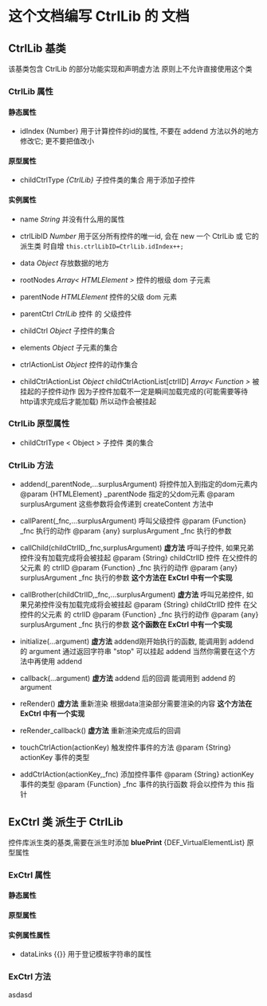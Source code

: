 # 这个文档编写 CtrlLib 的 文档
<!-- 最后编辑于 2021/03/09  -by Darth_Eternalfaith -->

## CtrlLib 基类
该基类包含 CtrlLib 的部分功能实现和声明虚方法
原则上不允许直接使用这个类

### CtrlLib 属性
#### 静态属性
* idIndex  {Number} 用于计算控件的id的属性, 不要在 addend 方法以外的地方修改它; 更不要把值改小 
#### 原型属性
* childCtrlType *\{CtrlLib\}* 子控件类的集合 用于添加子控件
#### 实例属性
* name  *String*
  并没有什么用的属性

* ctrlLibID *Number*
  用于区分所有控件的唯一id, 会在 new 一个 CtrlLib 或 它的派生类 时自增
  ` this.ctrlLibID=CtrlLib.idIndex++; `

* data *Object*
  存放数据的地方

* rootNodes *Array\< HTMLElement \>*
  控件的根级 dom 子元素

* parentNode *HTMLElement*
  控件的父级 dom 元素

* parentCtrl *CtrlLib*
  控件 的 父级控件

* childCtrl *Object*
  子控件的集合

* elements *Object*
  子元素的集合

* ctrlActionList *Object*
  控件的动作集合

* childCtrlActionList *Object*
  childCtrlActionList\[ctrlID\] *Array\< Function \>*
  被挂起的子控件动作
  因为子控件加载不一定是瞬间加载完成的(可能需要等待http请求完成后才能加载)
  所以动作会被挂起

### CtrlLib 原型属性
* childCtrlType \< Object \>
  子控件 类的集合

### CtrlLib 方法
* addend(_parentNode,...surplusArgument)
  将控件加入到指定的dom元素内
  @param {HTMLElement} _parentNode 指定的父dom元素
  @param surplusArgument 这些参数将会传递到 createContent 方法中

* callParent(_fnc,...surplusArgument)
  呼叫父级控件
  @param {Function} _fnc 执行的动作
  @param {any} surplusArgument _fnc 执行的参数

* callChild(childCtrlID,_fnc,surplusArgument) **虚方法**
    呼叫子控件, 如果兄弟控件没有加载完成将会被挂起
    @param {String} childCtrlID 控件 在父控件的父元素 的 ctrlID
    @param {Function} _fnc 执行的动作
    @param {any} surplusArgument _fnc 执行的参数
    **这个方法在 ExCtrl 中有一个实现**

* callBrother(childCtrlID,_fnc,...surplusArgument) **虚方法**
    呼叫兄弟控件, 如果兄弟控件没有加载完成将会被挂起
    @param {String} childCtrlID 控件 在父控件的父元素 的 ctrlID
    @param {Function} _fnc 执行的动作
    @param {any} surplusArgument _fnc 执行的参数
    **这个函数在 ExCtrl 中有一个实现**
    
* initialize(...argument) **虚方法**
    addend刚开始执行的函数,
    能调用到 addend 的 argument
    通过返回字符串 "stop" 可以挂起 addend
    当然你需要在这个方法中再使用 addend

* callback(...argument) **虚方法**
    addend 后的回调
    能调用到 addend 的 argument


* reRender() **虚方法**
    重新渲染
    根据data渲染部分需要渲染的内容
    **这个方法在 ExCtrl 中有一个实现**
    
    

* reRender_callback() **虚方法**
    重新渲染完成后的回调

* touchCtrlAction(actionKey) 
    触发控件事件的方法
    @param {String} actionKey 事件的类型

* addCtrlAction(actionKey,_fnc)
    添加控件事件
    @param {String} actionKey 事件的类型
    @param {Function} _fnc    事件的执行函数 将会以控件为 this 指针


## ExCtrl 类  **派生于 CtrlLib**
  控件库派生类的基类,需要在派生时添加 **bluePrint** {DEF_VirtualElementList} 原型属性
### ExCtrl 属性
#### 静态属性
#### 原型属性
#### 实例属性属性
* dataLinks {{}} 用于登记模板字符串的属性
### ExCtrl 方法
asdasd